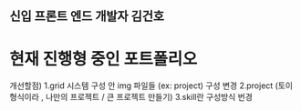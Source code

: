 ## 신입 프론트 엔드 개발자 김건호

# 현재 진행형 중인 포트폴리오

개선할점)
1.grid 시스템 구성 안 img 파일들 (ex: project) 구성 변경
2.project (토이형식이라 , 나만의 프로젝트 / 큰 프로젝트 만들기)
3.skill란 구성방식 번경
